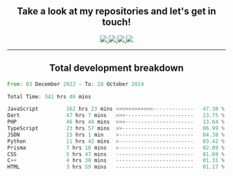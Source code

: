 <h2 align="center">
  Take a look at my repositories and let's get in touch!
</h2>
<p align="center">
  <a href="https://www.instagram.com/rayhanarkan?igsh=MXM3dHhmMTZ3ZWVsaA==">
    <img src="https://img.icons8.com/material-outlined/30/689d6a/instagram.png"/>
  </a>
  <a href="https://www.linkedin.com/in/rayhanarkan/">
    <img src="https://img.icons8.com/material-outlined/30/689d6a/linkedin.png"/>
  </a>
  <a href="">
    <img src="https://img.icons8.com/material-outlined/30/689d6a/geography.png"/>
  </a>
  <a href="mailto:rayhanarkan30@gmail.com">
    <img src="https://img.icons8.com/material-outlined/30/689d6a/email.png"/>
  </a>
</p>

---

<h2 align="center">Total development breakdown</h2>

<p align="center">
<!--START_SECTION:waka-->

```rust
From: 03 December 2022 - To: 28 October 2024

Total Time: 342 hrs 46 mins

JavaScript         162 hrs 23 mins >>>>>>>>>>>>-------------   47.38 %
Dart               47 hrs 7 mins   >>>----------------------   13.75 %
PHP                46 hrs 44 mins  >>>----------------------   13.64 %
TypeScript         23 hrs 57 mins  >>-----------------------   06.99 %
JSON               15 hrs 1 min    >------------------------   04.38 %
Python             11 hrs 42 mins  >------------------------   03.42 %
Prisma             7 hrs 10 mins   >------------------------   02.09 %
CSS                5 hrs 47 mins   -------------------------   01.69 %
C++                4 hrs 30 mins   -------------------------   01.31 %
HTML               3 hrs 59 mins   -------------------------   01.17 %
```

<!--END_SECTION:waka-->
</p>
